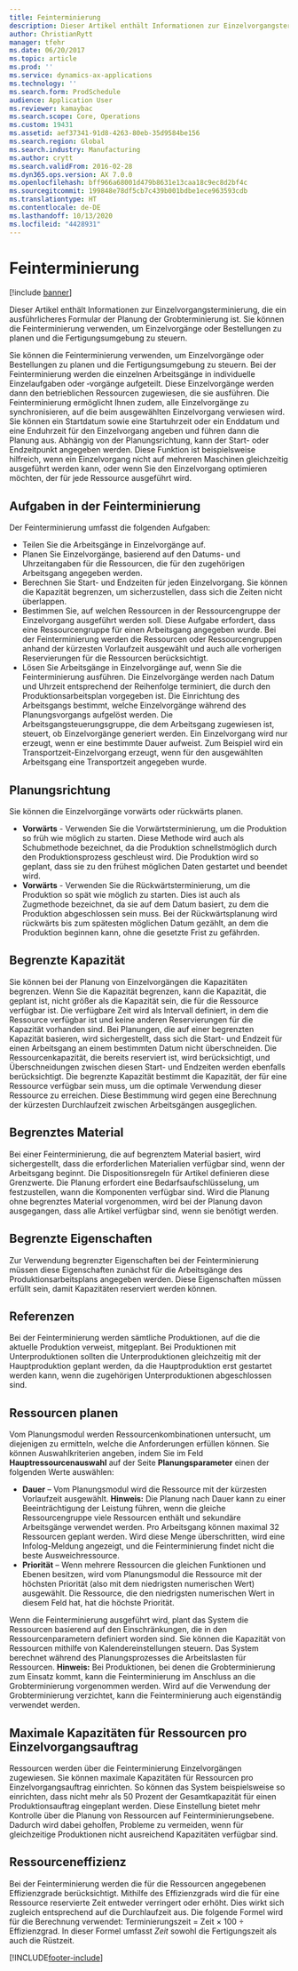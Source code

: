 ```yaml
---
title: Feinterminierung
description: Dieser Artikel enthält Informationen zur Einzelvorgangsterminierung, die ein ausführlicheres Formular der Planung der Grobterminierung ist. Sie können die Feinterminierung verwenden, um Einzelvorgänge oder Bestellungen zu planen und die Fertigungsumgebung zu steuern.
author: ChristianRytt
manager: tfehr
ms.date: 06/20/2017
ms.topic: article
ms.prod: ''
ms.service: dynamics-ax-applications
ms.technology: ''
ms.search.form: ProdSchedule
audience: Application User
ms.reviewer: kamaybac
ms.search.scope: Core, Operations
ms.custom: 19431
ms.assetid: aef37341-91d8-4263-80eb-35d9584be156
ms.search.region: Global
ms.search.industry: Manufacturing
ms.author: crytt
ms.search.validFrom: 2016-02-28
ms.dyn365.ops.version: AX 7.0.0
ms.openlocfilehash: bff966a68001d479b8631e13caa18c9ec8d2bf4c
ms.sourcegitcommit: 199848e78df5cb7c439b001bdbe1ece963593cdb
ms.translationtype: HT
ms.contentlocale: de-DE
ms.lasthandoff: 10/13/2020
ms.locfileid: "4428931"
---
```

# <a name="job-scheduling"></a>Feinterminierung

[!include [banner](../includes/banner.md)]

Dieser Artikel enthält Informationen zur Einzelvorgangsterminierung, die ein ausführlicheres Formular der Planung der Grobterminierung ist. Sie können die Feinterminierung verwenden, um Einzelvorgänge oder Bestellungen zu planen und die Fertigungsumgebung zu steuern.

Sie können die Feinterminierung verwenden, um Einzelvorgänge oder Bestellungen zu planen und die Fertigungsumgebung zu steuern. Bei der Feinterminierung werden die einzelnen Arbeitsgänge in individuelle Einzelaufgaben oder ‑vorgänge aufgeteilt. Diese Einzelvorgänge werden dann den betrieblichen Ressourcen zugewiesen, die sie ausführen. Die Feinterminierung ermöglicht Ihnen zudem, alle Einzelvorgänge zu synchronisieren, auf die beim ausgewählten Einzelvorgang verwiesen wird. Sie können ein Startdatum sowie eine Startuhrzeit oder ein Enddatum und eine Enduhrzeit für den Einzelvorgang angeben und führen dann die Planung aus. Abhängig von der Planungsrichtung, kann der Start- oder Endzeitpunkt angegeben werden. Diese Funktion ist beispielsweise hilfreich, wenn ein Einzelvorgang nicht auf mehreren Maschinen gleichzeitig ausgeführt werden kann, oder wenn Sie den Einzelvorgang optimieren möchten, der für jede Ressource ausgeführt wird.

## <a name="tasks-in-the-job-scheduling-process"></a>Aufgaben in der Feinterminierung
Der Feinterminierung umfasst die folgenden Aufgaben:

-   Teilen Sie die Arbeitsgänge in Einzelvorgänge auf.
-   Planen Sie Einzelvorgänge, basierend auf den Datums- und Uhrzeitangaben für die Ressourcen, die für den zugehörigen Arbeitsgang angegeben werden.
-   Berechnen Sie Start- und Endzeiten für jeden Einzelvorgang. Sie können die Kapazität begrenzen, um sicherzustellen, dass sich die Zeiten nicht überlappen.
-   Bestimmen Sie, auf welchen Ressourcen in der Ressourcengruppe der Einzelvorgang ausgeführt werden soll. Diese Aufgabe erfordert, dass eine Ressourcengruppe für einen Arbeitsgang angegeben wurde. Bei der Feinterminierung werden die Ressourcen oder Ressourcengruppen anhand der kürzesten Vorlaufzeit ausgewählt und auch alle vorherigen Reservierungen für die Ressourcen berücksichtigt.
-   Lösen Sie Arbeitsgänge in Einzelvorgänge auf, wenn Sie die Feinterminierung ausführen. Die Einzelvorgänge werden nach Datum und Uhrzeit entsprechend der Reihenfolge terminiert, die durch den Produktionsarbeitsplan vorgegeben ist. Die Einrichtung des Arbeitsgangs bestimmt, welche Einzelvorgänge während des Planungsvorgangs aufgelöst werden. Die Arbeitsgangsteuerungsgruppe, die dem Arbeitsgang zugewiesen ist, steuert, ob Einzelvorgänge generiert werden. Ein Einzelvorgang wird nur erzeugt, wenn er eine bestimmte Dauer aufweist. Zum Beispiel wird ein Transportzeit-Einzelvorgang erzeugt, wenn für den ausgewählten Arbeitsgang eine Transportzeit angegeben wurde.

## <a name="scheduling-direction"></a>Planungsrichtung
Sie können die Einzelvorgänge vorwärts oder rückwärts planen.

-   **Vorwärts** - Verwenden Sie die Vorwärtsterminierung, um die Produktion so früh wie möglich zu starten. Diese Methode wird auch als Schubmethode bezeichnet, da die Produktion schnellstmöglich durch den Produktionsprozess geschleust wird. Die Produktion wird so geplant, dass sie zu den frühest möglichen Daten gestartet und beendet wird.
-   **Vorwärts** - Verwenden Sie die Rückwärtsterminierung, um die Produktion so spät wie möglich zu starten. Dies ist auch als Zugmethode bezeichnet, da sie auf dem Datum basiert, zu dem die Produktion abgeschlossen sein muss. Bei der Rückwärtsplanung wird rückwärts bis zum spätesten möglichen Datum gezählt, an dem die Produktion beginnen kann, ohne die gesetzte Frist zu gefährden.

## <a name="finite-capacity"></a>Begrenzte Kapazität
Sie können bei der Planung von Einzelvorgängen die Kapazitäten begrenzen. Wenn Sie die Kapazität begrenzen, kann die Kapazität, die geplant ist, nicht größer als die Kapazität sein, die für die Ressource verfügbar ist. Die verfügbare Zeit wird als Intervall definiert, in dem die Ressource verfügbar ist und keine anderen Reservierungen für die Kapazität vorhanden sind. Bei Planungen, die auf einer begrenzten Kapazität basieren, wird sichergestellt, dass sich die Start- und Endzeit für einen Arbeitsgang an einem bestimmten Datum nicht überschneiden. Die Ressourcenkapazität, die bereits reserviert ist, wird berücksichtigt, und Überschneidungen zwischen diesen Start- und Endzeiten werden ebenfalls berücksichtigt. Die begrenzte Kapazität bestimmt die Kapazität, der für eine Ressource verfügbar sein muss, um die optimale Verwendung dieser Ressource zu erreichen. Diese Bestimmung wird gegen eine Berechnung der kürzesten Durchlaufzeit zwischen Arbeitsgängen ausgeglichen.

## <a name="finite-materials"></a>Begrenztes Material
Bei einer Feinterminierung, die auf begrenztem Material basiert, wird sichergestellt, dass die erforderlichen Materialien verfügbar sind, wenn der Arbeitsgang beginnt. Die Dispositionsregeln für Artikel definieren diese Grenzwerte. Die Planung erfordert eine Bedarfsaufschlüsselung, um festzustellen, wann die Komponenten verfügbar sind. Wird die Planung ohne begrenztes Material vorgenommen, wird bei der Planung davon ausgegangen, dass alle Artikel verfügbar sind, wenn sie benötigt werden.

## <a name="finite-properties"></a>Begrenzte Eigenschaften
Zur Verwendung begrenzter Eigenschaften bei der Feinterminierung müssen diese Eigenschaften zunächst für die Arbeitsgänge des Produktionsarbeitsplans angegeben werden. Diese Eigenschaften müssen erfüllt sein, damit Kapazitäten reserviert werden können.

## <a name="references"></a>Referenzen
Bei der Feinterminierung werden sämtliche Produktionen, auf die die aktuelle Produktion verweist, mitgeplant. Bei Produktionen mit Unterproduktionen sollten die Unterproduktionen gleichzeitig mit der Hauptproduktion geplant werden, da die Hauptproduktion erst gestartet werden kann, wenn die zugehörigen Unterproduktionen abgeschlossen sind.

## <a name="schedule-resources"></a>Ressourcen planen
Vom Planungsmodul werden Ressourcenkombinationen untersucht, um diejenigen zu ermitteln, welche die Anforderungen erfüllen können. Sie können Auswahlkriterien angeben, indem Sie im Feld **Hauptressourcenauswahl** auf der Seite **Planungsparameter** einen der folgenden Werte auswählen:

-   **Dauer** – Vom Planungsmodul wird die Ressource mit der kürzesten Vorlaufzeit ausgewählt. **Hinweis:** Die Planung nach Dauer kann zu einer Beeinträchtigung der Leistung führen, wenn die gleiche Ressourcengruppe viele Ressourcen enthält und sekundäre Arbeitsgänge verwendet werden. Pro Arbeitsgang können maximal 32 Ressourcen geplant werden. Wird diese Menge überschritten, wird eine Infolog-Meldung angezeigt, und die Feinterminierung findet nicht die beste Ausweichressource.
-   **Priorität** – Wenn mehrere Ressourcen die gleichen Funktionen und Ebenen besitzen, wird vom Planungsmodul die Ressource mit der höchsten Priorität (also mit dem niedrigsten numerischen Wert) ausgewählt. Die Ressource, die den niedrigsten numerischen Wert in diesem Feld hat, hat die höchste Priorität.

Wenn die Feinterminierung ausgeführt wird, plant das System die Ressourcen basierend auf den Einschränkungen, die in den Ressourcenparametern definiert worden sind. Sie können die Kapazität von Ressourcen mithilfe von Kalendereinstellungen steuern. Das System berechnet während des Planungsprozesses die Arbeitslasten für Ressourcen. **Hinweis:** Bei Produktionen, bei denen die Grobterminierung zum Einsatz kommt, kann die Feinterminierung im Anschluss an die Grobterminierung vorgenommen werden. Wird auf die Verwendung der Grobterminierung verzichtet, kann die Feinterminierung auch eigenständig verwendet werden.

## <a name="maximum-capacities-for-resources-per-job-order"></a>Maximale Kapazitäten für Ressourcen pro Einzelvorgangsauftrag
Ressourcen werden über die Feinterminierung Einzelvorgängen zugewiesen. Sie können maximale Kapazitäten für Ressourcen pro Einzelvorgangsauftrag einrichten. So können das System beispielsweise so einrichten, dass nicht mehr als 50 Prozent der Gesamtkapazität für einen Produktionsauftrag eingeplant werden. Diese Einstellung bietet mehr Kontrolle über die Planung von Ressourcen auf Feinterminierungsebene. Dadurch wird dabei geholfen, Probleme zu vermeiden, wenn für gleichzeitige Produktionen nicht ausreichend Kapazitäten verfügbar sind.

## <a name="resource-efficiency"></a>Ressourceneffizienz
Bei der Feinterminierung werden die für die Ressourcen angegebenen Effizienzgrade berücksichtigt. Mithilfe des Effizienzgrads wird die für eine Ressource reservierte Zeit entweder verringert oder erhöht. Dies wirkt sich zugleich entsprechend auf die Durchlaufzeit aus. Die folgende Formel wird für die Berechnung verwendet: Terminierungszeit = Zeit × 100 ÷ Effizienzgrad. In dieser Formel umfasst *Zeit* sowohl die Fertigungszeit als auch die Rüstzeit.





[!INCLUDE[footer-include](../../includes/footer-banner.md)]